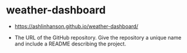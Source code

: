 # weather-dashboard

* https://ashlinhanson.github.io/weather-dashboard/

* The URL of the GitHub repository. Give the repository a unique name and include a README describing the project.